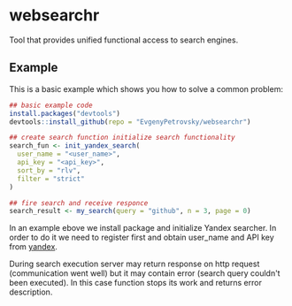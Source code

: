 # websearchr

Tool that provides unified functional access to search engines.

## Example

This is a basic example which shows you how to solve a common problem:

``` r
## basic example code
install.packages("devtools")
devtools::install_github(repo = "EvgenyPetrovsky/websearchr")

## create search function initialize search functionality
search_fun <- init_yandex_search(
  user_name = "<user_name>", 
  api_key = "<api_key>",
  sort_by = "rlv", 
  filter = "strict"
)

## fire search and receive responce
search_result <- my_search(query = "github", n = 3, page = 0)

```

In an example ebove we install package and initialize Yandex searcher. In order to do it we need to register first and obtain user_name and API key from [yandex](https://xml.yandex.com/).

During search execution server may return response on http request (communication went well) but it may contain error (search query couldn't been executed). In this case function stops its work and returns error description.


